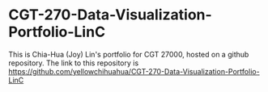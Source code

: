 # CGT-270-Data-Visualization-Portfolio-LinC
 This is Chia-Hua (Joy) Lin's portfolio for CGT 27000, hosted on a github repository. 
 The link to this repository is https://github.com/yellowchihuahua/CGT-270-Data-Visualization-Portfolio-LinC
 
 
